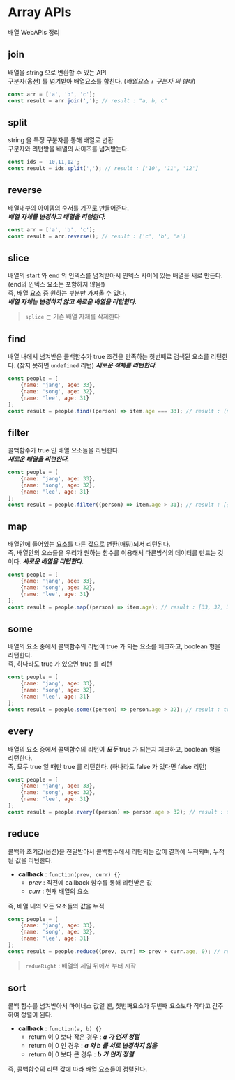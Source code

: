 # Array APIs
배열 WebAPIs 정리

## join
배열을 string 으로 변환할 수 있는 API   
구분자(옵션) 를 넘겨받아 배열요소를 합친다. (*배열요소 + 구분자 의 형태*)   
```js
const arr = ['a', 'b', 'c'];
const result = arr.join(','); // result : "a, b, c"
```

## split
string 을 특정 구분자를 통해 배열로 변환   
구분자와 리턴받을 배열의 사이즈를 넘겨받는다.
```js
const ids = '10,11,12';
const result = ids.split(','); // result : ['10', '11', '12']
```

## reverse
배열내부의 아이템의 순서를 거꾸로 만들어준다.   
***배열 자체를 변경하고 배열을 리턴한다.***
```js
const arr = ['a', 'b', 'c'];
const result = arr.reverse(); // result : ['c', 'b', 'a']
```

## slice
배열의 start 와 end 의 인덱스를 넘겨받아서 인덱스 사이에 있는 배열을 새로 만든다. (end의 인덱스 요소는 포함하지 않음!)   
즉, 배열 요소 중 원하는 부분만 가져올 수 있다.   
***배열 자체는 변경하지 않고 새로운 배열을 리턴한다.***
> `splice` 는 기존 배열 자체를 삭제한다

## find
배열 내에서 넘겨받은 콜백함수가 true 조건을 만족하는 첫번째로 검색된 요소를 리턴한다. (찾지 못하면 `undefined` 리턴)
***새로운 객체를 리턴한다.***
```js
const people = [
    {name: 'jang', age: 33},
    {name: 'song', age: 32},
    {name: 'lee', age: 31}
];
const result = people.find((person) => item.age === 33); // result : {name: 'jang', age: 33}
```

## filter
콜백함수가 true 인 배열 요소들을 리턴한다.   
***새로운 배열을 리턴한다.***
```js
const people = [
    {name: 'jang', age: 33},
    {name: 'song', age: 32},
    {name: 'lee', age: 31}
];
const result = people.filter((person) => item.age > 31); // result : [{name: 'jang', age: 33}, {name: 'song', age: 32}]
```

## map
배열안에 들어있는 요소를 다른 값으로 변환(매핑)되서 리턴된다.   
즉, 배열안의 요소들을 우리가 원하는 함수를 이용해서 다른방식의 데이터를 만드는 것이다.
***새로운 배열을 리턴한다.***
```js
const people = [
    {name: 'jang', age: 33},
    {name: 'song', age: 32},
    {name: 'lee', age: 31}
];
const result = people.map((person) => item.age); // result : [33, 32, 31]
```

## some
배열의 요소 중에서 콜백함수의 리턴이 true 가 되는 요소를 체크하고, boolean 형을 리턴한다.   
즉, 하나라도 true 가 있으면 true 를 리턴
```js
const people = [
    {name: 'jang', age: 33},
    {name: 'song', age: 32},
    {name: 'lee', age: 31}
];
const result = people.some((person) => person.age > 32); // result : true
```

## every
배열의 요소 중에서 콜백함수의 리턴이 ***모두*** true 가 되는지 체크하고, boolean 형을 리턴한다.   
즉, 모두 true 일 때만 true 를 리턴한다. (하나라도 false 가 있다면 false 리턴)
```js
const people = [
    {name: 'jang', age: 33},
    {name: 'song', age: 32},
    {name: 'lee', age: 31}
];
const result = people.every((person) => person.age > 32); // result : false
```

## reduce
콜백과 초기값(옵션)을 전달받아서 콜백함수에서 리턴되는 값이 결과에 누적되며, 누적된 값을 리턴한다.   
* **callback** : `function(prev, curr) {}`
    - *prev* : 직전에 callback 함수를 통해 리턴받은 값
    - *curr* : 현재 배열의 요소

즉, 배열 내의 모든 요소들의 값을 누적
```js
const people = [
    {name: 'jang', age: 33},
    {name: 'song', age: 32},
    {name: 'lee', age: 31}
];
const result = people.reduce((prev, curr) => prev + curr.age, 0); // result : 96
```

> `redueRight` : 배열의 제일 뒤에서 부터 시작

## sort
콜백 함수를 넘겨받아서 마이너스 값일 땐, 첫번째요소가 두번째 요소보다 작다고 간주하여 정렬이 된다.   
* **callback** : `function(a, b) {}`
    - return 이 0 보다 작은 경우 : ***a 가 먼저 정렬***
    - return 이 0 인 경우 : ***a 와 b 를 서로 변경하지 않음***
    - return 이 0 보다 큰 경우 : ***b 가 먼저 정렬***

즉, 콜백함수의 리턴 값에 따라 배열 요소들이 정렬된다.   


